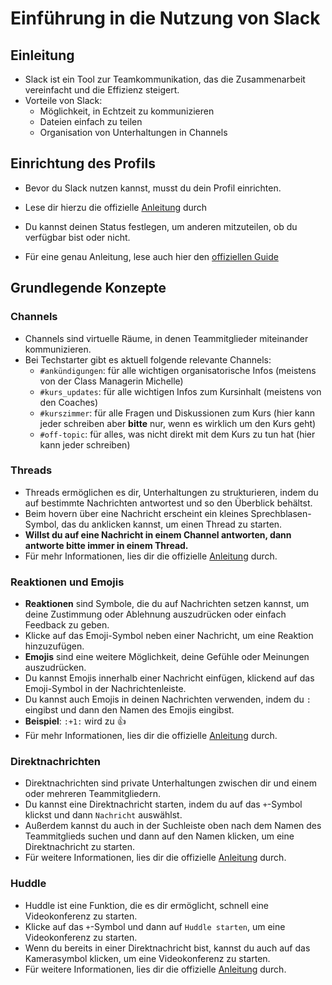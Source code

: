 # Einführung in die Nutzung von Slack

## Einleitung

- Slack ist ein Tool zur Teamkommunikation, das die Zusammenarbeit vereinfacht und die Effizienz steigert.
- Vorteile von Slack:
  - Möglichkeit, in Echtzeit zu kommunizieren
  - Dateien einfach zu teilen
  - Organisation von Unterhaltungen in Channels

## Einrichtung des Profils

- Bevor du Slack nutzen kannst, musst du dein Profil einrichten.
- Lese dir hierzu die offizielle [Anleitung](https://slack.com/intl/de-de/help/articles/115005506003-Ein-Profilfoto-hochladen) durch

- Du kannst deinen Status festlegen, um anderen mitzuteilen, ob du verfügbar bist oder nicht.
- Für eine genau Anleitung, lese auch hier den [offiziellen Guide](https://slack.com/intl/de-de/help/articles/201864558-Deinen-Slack-Status-und-deine-Verf%C3%BCgbarkeit-einstellen)

## Grundlegende Konzepte

### Channels

- Channels sind virtuelle Räume, in denen Teammitglieder miteinander kommunizieren.
- Bei Techstarter gibt es aktuell folgende relevante Channels:
  - `#ankündigungen`: für alle wichtigen organisatorische Infos (meistens von der Class Managerin Michelle)
  - `#kurs_updates`: für alle wichtigen Infos zum Kursinhalt (meistens von den Coaches)
  - `#kurszimmer`: für alle Fragen und Diskussionen zum Kurs (hier kann jeder schreiben aber **bitte** nur, wenn es wirklich um den Kurs geht)
  - `#off-topic`: für alles, was nicht direkt mit dem Kurs zu tun hat (hier kann jeder schreiben)

### Threads

- Threads ermöglichen es dir, Unterhaltungen zu strukturieren, indem du auf bestimmte Nachrichten antwortest und so den Überblick behältst.
- Beim hovern über eine Nachricht erscheint ein kleines Sprechblasen-Symbol, das du anklicken kannst, um einen Thread zu starten.
- **Willst du auf eine Nachricht in einem Channel antworten, dann antworte bitte immer in einem Thread.**
- Für mehr Informationen, lies dir die offizielle [Anleitung](https://slack.com/intl/de-de/help/articles/115000769927-Threads-benutzen-um-Diskussionen-zu-organisieren-) durch.

### Reaktionen und Emojis

- **Reaktionen** sind Symbole, die du auf Nachrichten setzen kannst, um deine Zustimmung oder Ablehnung auszudrücken oder einfach Feedback zu geben.
- Klicke auf das Emoji-Symbol neben einer Nachricht, um eine Reaktion hinzuzufügen.
- **Emojis** sind eine weitere Möglichkeit, deine Gefühle oder Meinungen auszudrücken.
- Du kannst Emojis innerhalb einer Nachricht einfügen, klickend auf das Emoji-Symbol in der Nachrichtenleiste.
- Du kannst auch Emojis in deinen Nachrichten verwenden, indem du `:` eingibst und dann den Namen des Emojis eingibst.
- **Beispiel**: `:+1:` wird zu 👍
- Für mehr Informationen, lies dir die offizielle [Anleitung](https://slack.com/intl/de-de/help/articles/202931348-Emojis-und-Reaktionen-verwenden) durch.

### Direktnachrichten

- Direktnachrichten sind private Unterhaltungen zwischen dir und einem oder mehreren Teammitgliedern.
- Du kannst eine Direktnachricht starten, indem du auf das `+`-Symbol klickst und dann `Nachricht` auswählst.
- Außerdem kannst du auch in der Suchleiste oben nach dem Namen des Teammitglieds suchen und dann auf den Namen klicken, um eine Direktnachricht zu starten.
- Für weitere Informationen, lies dir die offizielle [Anleitung](https://slack.com/intl/de-de/help/articles/212281468-Direktnachrichten-verstehen) durch.

### Huddle

- Huddle ist eine Funktion, die es dir ermöglicht, schnell eine Videokonferenz zu starten.
- Klicke auf das `+`-Symbol und dann auf `Huddle starten`, um eine Videokonferenz zu starten.
- Wenn du bereits in einer Direktnachricht bist, kannst du auch auf das Kamerasymbol klicken, um eine Videokonferenz zu starten.
- Für weitere Informationen, lies dir die offizielle [Anleitung](https://slack.com/intl/de-de/help/articles/4402059015315-Huddles-in-Slack-verwenden) durch.

